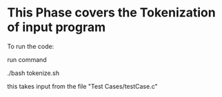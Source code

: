 # This Phase covers the Tokenization of input program

To run the code:

run command

./bash tokenize.sh

this takes input from the file "Test Cases/testCase.c"

